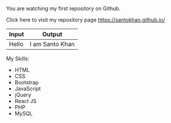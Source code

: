 You are watching my first repository on Github.

Click here to visit my repository page https://santokhan.github.io/

| Input | Output |
| ----- | ------ |
| Hello | I am Santo Khan |

My Skills:
* HTML
* CSS
* Bootstrap
* JavaScript
* jQuery
* React JS
* PHP
* MySQL
